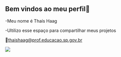 ## Bem vindos ao meu perfil💙
-Meu nome é Thaís Haag

-Ultilizo esse espaço para compartilhar meus projetos

📧thaishaag@prof.educacao.sp.gov.br

![](https://media.tenor.com/vK60kNp1grIAAAAM/treadmill-treat.gif)





